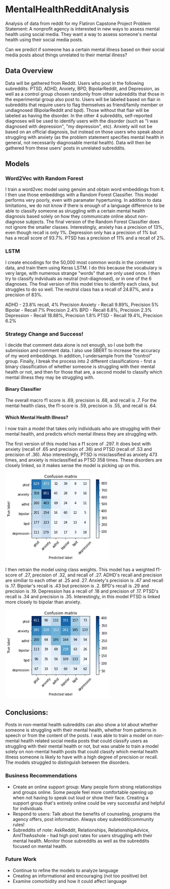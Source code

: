# MentalHealthRedditAnalysis
Analysis of data from reddit for my Flatiron Capstone Project
Problem Statement:  A nonprofit agency is interested in new ways to assess mental health using social media.  They want a way to assess someone's mental health using their social media posts.

Can we predict if someone has a certain mental illness based on their social media posts about things unrelated to their mental illness?

## Data Overview

Data will be gathered from Reddit.   Users who post in the following subreddits: PTSD, ADHD, Anxiety, BPD, BipolarReddit, and Depression, as well as a control group chosen randomly from other subreddits that those in the experimental group also post to.
Users will be labeled based on flair in subreddits that require users to flag themselves as friend/family member or undiagnosed (BipolarReddit and bpd). Those without that flair will be labeled as having the disorder.   In the other 4 subreddits, self-reported diagnoses will be used to identify users with the disorder (such as "I was diagnosed with depression", "my depression", etc). Anxiety will not be based on an official diagnosis, but instead on those users who speak about struggling with anxiety (as the problem statement specifies mental health in general, not necessarily diagnosable mental health).  Data will then be gathered from these users' posts in unrelated subreddits.

## Models
### Word2Vec with Random Forest
I train a word2vec model using gensim and obtain word embeddings from it. I then use those embeddngs with a Random Forest Classifier. This model performs very poorly, even with paramater hypertuning. In addition to data limitations, we do not know if there is enough of a language difference to be able to classify someone as struggling with a certain mental health diagnosis based solely on how they communicate online about non-diagnose subjects.  The final version of the Random Forest Classifier does not ignore the smaller classes. Interestingly, anxiety has a precision of 13%, even though recall is only 1%.  Depression only has a precision of 1% but has a recall score of 93.7%. PTSD has a precision of 11% and a recall of 2%.

### LSTM 
I create encodings for the 50,000 most common words in the comment data, and train them using Keras LSTM. I do this because the vocabulary is very large, with numerous strange "words" that are only used once.  I then try to classify indviduals as neutral (not-diagnosed), or in one of the 6 diagnoses.  The final version of this model tries to identify each class, but struggles to do so well. The neutral class has a recall of 24.87%, and a precision of 83%.

ADHD - 23.8% recall, 4% Precision
Anxiety - Recall 9.89%, Precision 5%
Bipolar - Recall 7% Precision 2.4%
BPD - Recall 6.8%, Precision 2.3%
Depression - Recall 18.88%, Precision 1.8%
PTSD - Recall 19.4%, Precision 6.2%

### Strategy Change and Success! 
I decide that comment data alone is not enough, so I use both the submission and comment data. I also use SBERT to increase the accuracy of my word embeddings. In addition, I undersample from the "control" group. Finally, I break the process into 2 different classifications - first a binary classification of whether someone is struggling with their mental health or not, and then for those that are, a second model to classify which mental illness they may be struggling with.  

#### Binary Classifier
The overall macro f1 score is .69, precision is .68, and recall is .7. For the mental health class, the f1-score is .59, precision is .55, and recall is .64. 

#### Which Mental Health Illness?
I now train a model that takes only individuals who are strugglng with their mental health, and predicts which mental illness they are struggling with. 

The first version of this model has a f1 score of .297.  It does best with anxiety (recall of .65 and precision of .36) and PTSD (recall of .53 and precision of .36). Also interestingly, PTSD is misclassified as anxiety 473 times, and anxiety is misclassified as PTSD 358 times. These disorders are closely linked, so it makes sense the model is picking up on this.

![alt text](https://github.com/kstrickland680/MentalHealthRedditAnalysis/blob/main/first_confusionmatrix.png)

I then retrain the model using class weights. This model has a weighted f1-score of .27, precision of .32, and recall of .27.  ADHD's recall and precision are similiar to each other at .25 and .27.  Anxiety's precision is .47 and recall is .17.  Bipolar's recall is .43 but precision is .2.  BPD's recall is .29 and precision is .19.  Depression has a recall of .18 and precision of .17.  PTSD's recall is .34 and precision is .35. Interestingly, in this model PTSD is linked more closely to bipolar than anxiety. 

![alt text](https://github.com/kstrickland680/MentalHealthRedditAnalysis/blob/main/final_confusionmatrix.png)

## Conclusions: 
Posts in non-mental health subreddits can also show a lot about whether someone is struggling with their mental health, whether from patterns in speech or from the content of the posts. I was able to train a model on non-mental health related social media posts that could classify users as struggling with their mental health or not, but was unable to train a model solely on non-mental health posts that could classfy which mental health illness someone is likely to have with a high degree of precision or recall. The models struggled to distinguish between the disorders. 

### Business Recommendations
*   Create an online support group: Many people form strong relationships and groups online.  Some people feel more comfortable opening up when not having to speak out loud or show their face.  Creating a support group that's entirely online could be very successful and helpful for individuals. 
*   Respond to users: Talk about the benefits of counseling, programs the agency offers, post information.  Always obey subreddit/community rules! 
*   Subreddits of note: AskReddit, Relationships, RelationshipAdvice, AmITheAsshole - had high post rates for users struggling wth their mental health.  Monitor those subreddits as well as the subreddits focused on mental health. 

### Future Work
*   Continue to refine the models to analyze language
*   Creating an informational and encouraging (not too positive) bot 
*   Examine comorbidity and how it could affect language
